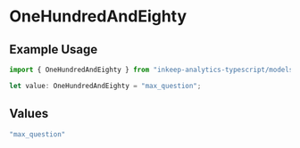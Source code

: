 # OneHundredAndEighty

## Example Usage

```typescript
import { OneHundredAndEighty } from "inkeep-analytics-typescript/models/operations";

let value: OneHundredAndEighty = "max_question";
```

## Values

```typescript
"max_question"
```
